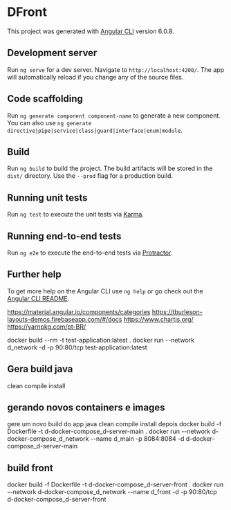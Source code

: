 # DFront

This project was generated with [Angular CLI](https://github.com/angular/angular-cli) version 6.0.8.

## Development server

Run `ng serve` for a dev server. Navigate to `http://localhost:4200/`. The app will automatically reload if you change any of the source files.

## Code scaffolding

Run `ng generate component component-name` to generate a new component. You can also use `ng generate directive|pipe|service|class|guard|interface|enum|module`.

## Build

Run `ng build` to build the project. The build artifacts will be stored in the `dist/` directory. Use the `--prod` flag for a production build.

## Running unit tests

Run `ng test` to execute the unit tests via [Karma](https://karma-runner.github.io).

## Running end-to-end tests

Run `ng e2e` to execute the end-to-end tests via [Protractor](http://www.protractortest.org/).

## Further help

To get more help on the Angular CLI use `ng help` or go check out the [Angular CLI README](https://github.com/angular/angular-cli/blob/master/README.md).

https://material.angular.io/components/categories
https://tburleson-layouts-demos.firebaseapp.com/#/docs
https://www.chartjs.org/
https://yarnpkg.com/pt-BR/

docker build --rm -t test-application:latest .
docker run --network d_network -d -p 90:80/tcp test-application:latest

## Gera build java
clean compile install

## gerando novos containers e images
gere um novo build do app java
clean compile install
depois
docker build -f Dockerfile -t d-docker-compose_d-server-main .
docker run --network d-docker-compose_d_network --name d_main -p 8084:8084 -d d-docker-compose_d-server-main

## build front
docker build -f Dockerfile -t d-docker-compose_d-server-front .
docker run --network d-docker-compose_d_network --name d_front -d -p 90:80/tcp d-docker-compose_d-server-front